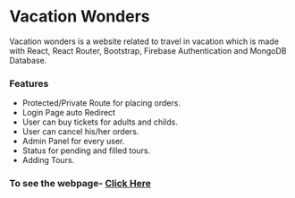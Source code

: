 # Vacation Wonders

Vacation wonders is a website related to travel in vacation which is made with React, React Router, Bootstrap, Firebase Authentication and MongoDB Database.

### Features

- Protected/Private Route for placing orders.
- Login Page auto Redirect
- User can buy tickets for adults and childs.
- User can cancel his/her orders.
- Admin Panel for every user.
- Status for pending and filled tours.
- Adding Tours.

### To see the webpage- [Click Here](https://vacation-wonders.web.app/)
